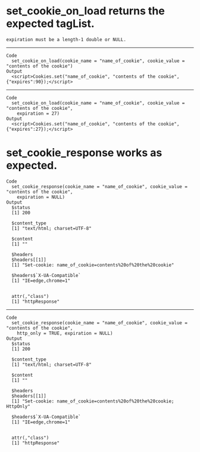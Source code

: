 # set_cookie_on_load returns the expected tagList.

    expiration must be a length-1 double or NULL.

---

    Code
      set_cookie_on_load(cookie_name = "name_of_cookie", cookie_value = "contents of the cookie")
    Output
      <script>Cookies.set("name_of_cookie", "contents of the cookie", {"expires":90});</script>

---

    Code
      set_cookie_on_load(cookie_name = "name_of_cookie", cookie_value = "contents of the cookie",
        expiration = 27)
    Output
      <script>Cookies.set("name_of_cookie", "contents of the cookie", {"expires":27});</script>

# set_cookie_response works as expected.

    Code
      set_cookie_response(cookie_name = "name_of_cookie", cookie_value = "contents of the cookie",
        expiration = NULL)
    Output
      $status
      [1] 200
      
      $content_type
      [1] "text/html; charset=UTF-8"
      
      $content
      [1] ""
      
      $headers
      $headers[[1]]
      [1] "Set-cookie: name_of_cookie=contents%20of%20the%20cookie"
      
      $headers$`X-UA-Compatible`
      [1] "IE=edge,chrome=1"
      
      
      attr(,"class")
      [1] "httpResponse"

---

    Code
      set_cookie_response(cookie_name = "name_of_cookie", cookie_value = "contents of the cookie",
        http_only = TRUE, expiration = NULL)
    Output
      $status
      [1] 200
      
      $content_type
      [1] "text/html; charset=UTF-8"
      
      $content
      [1] ""
      
      $headers
      $headers[[1]]
      [1] "Set-cookie: name_of_cookie=contents%20of%20the%20cookie; HttpOnly"
      
      $headers$`X-UA-Compatible`
      [1] "IE=edge,chrome=1"
      
      
      attr(,"class")
      [1] "httpResponse"

